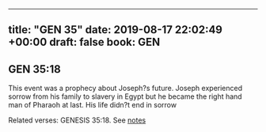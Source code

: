 
---
title: "GEN 35"
date: 2019-08-17 22:02:49 +00:00
draft: false
book: GEN
---

## GEN 35:18

This event was a prophecy about Joseph?s future. Joseph experienced sorrow from his family to slavery in Egypt but he became the right hand man of Pharaoh at last. His life didn?t end in sorrow

Related verses: GENESIS 35:18. See [notes](https://my.bible.com/notes/3233178257680228957)

